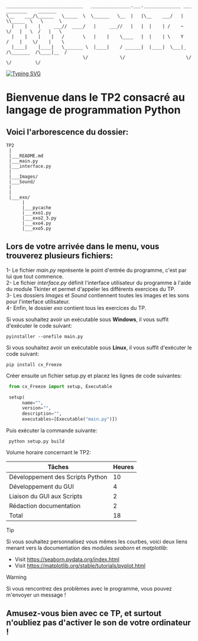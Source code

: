 
    _____________________________   _______________.___.______________ ___ ________    _______   
    \__    ___/\______   \_____  \  \______   \__  |   |\__    ___/   |   \\_____  \   \      \  
      |    |    |     ___//  ____/   |     ___//   |   |  |    | /    ~    \/   |   \  /   |   \ 
      |    |    |    |   /       \   |    |    \____   |  |    | \    Y    /    |    \/    |    \
      |____|    |____|   \_______ \  |____|    / ______|  |____|  \___|_  /\_______  /\____|__  /
                                 \/            \/                       \/         \/         \/ 

[![Typing SVG](https://readme-typing-svg.demolab.com?font=Lato&size=30&pause=1000&color=F70000&background=FFFFFF00&center=true&vCenter=true&multiline=true&random=false&height=100&lines=TP2+Python;Work+smarter%2C+not+harder)](https://git.io/typing-svg)

# Bienvenue dans le TP2 consacré au langage de programmation Python

## Voici l'arborescence du dossier:
    TP2
     |
     |___README.md
     |___main.py
     |___interface.py
     |
     |___Images/
     |___Sound/
     |
     |
     |___exo/
          |
          |___pycache
          |___exo1.py
          |___exo2_3.py
          |___exo4.py
          |___exo5.py
     

## Lors de votre arrivée dans le menu, vous trouverez plusieurs fichiers:
  1- Le fichier *main.py* représente le point d'entrée du programme, c'est par lui que tout commence.<br>
  2- Le fichier *interface.py* définit l'interface utilisateur du programme à l'aide du module Tkinter et permet d'appeler les différents exercices du TP.<br>
  3- Les dossiers *Images* et *Sound* contiennent toutes les images et les sons pour l'interface utilisateur.<br>
  4- Enfin, le dossier *exo* contient tous les exercices du TP.

Si vous souhaitez avoir un exécutable sous **Windows**, il vous suffit d'exécuter le code suivant:
  ```shell
  pyinstaller --onefile main.py
  ```

Si vous souhaitez avoir un exécutable sous **Linux**, il vous suffit d'exécuter le code suivant:
  ```shell
  pip install cx_Freeze
  ```

Créer ensuite un fichier setup.py et placez les lignes de code suivantes:
  ```python
   from cx_Freeze import setup, Executable

   setup(
        name="",
        version="",
        description="",
        executables=[Executable("main.py")])
  ```
Puis exécuter la commande suivante:
  ```shell
   python setup.py build
  ```

Volume horaire concernant le TP2:

| Tâches  | Heures |
| ------------- | ------------- |
| Développement des Scripts Python  | 10 |
| Développement du GUI  | 4 |
| Liaison du GUI aux Scripts | 2 |
| Rédaction documentation| 2 |
| Total | 18 |


> [!TIP]
> Si vous souhaitez personnalisez vous mêmes les courbes, voici deux liens menant vers la documentation des modules *seaborn* et *matplotlib*:
>  - Visit https://seaborn.pydata.org/index.html
>  - Visit https://matplotlib.org/stable/tutorials/pyplot.html


> [!WARNING]
> Si vous rencontrez des problèmes avec le programme, vous pouvez m'envoyer un message !

## Amusez-vous bien avec ce TP, et surtout n'oubliez pas d'activer le son de votre ordinateur !
